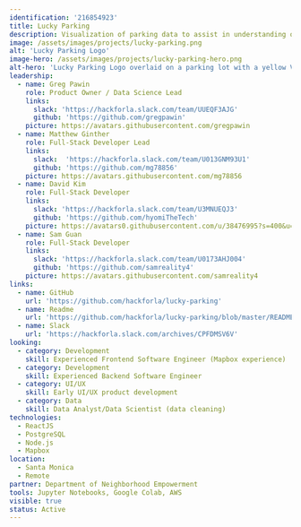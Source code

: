 ```yaml
---
identification: '216854923'
title: Lucky Parking
description: Visualization of parking data to assist in understanding of the effects of parking policies on a neighborhood by neighborhood basis in the City of Los Angeles.
image: /assets/images/projects/lucky-parking.png
alt: 'Lucky Parking Logo'
image-hero: /assets/images/projects/lucky-parking-hero.png
alt-hero: 'Lucky Parking Logo overlaid on a parking lot with a yellow Volkswagon.'
leadership:
  - name: Greg Pawin
    role: Product Owner / Data Science Lead
    links:
      slack: 'https://hackforla.slack.com/team/UUEQF3AJG'
      github: 'https://github.com/gregpawin'
    picture: https://avatars.githubusercontent.com/gregpawin
  - name: Matthew Ginther
    role: Full-Stack Developer Lead
    links:
      slack:  'https://hackforla.slack.com/team/U013GNM93U1'
      github: 'https://github.com/mg78856'
    picture: https://avatars.githubusercontent.com/mg78856
  - name: David Kim
    role: Full-Stack Developer
    links:
      slack: 'https://hackforla.slack.com/team/U3MNUEQJ3'
      github: 'https://github.com/hyomiTheTech'
    picture: https://avatars0.githubusercontent.com/u/38476995?s=400&u=43e9d12bf5a5df1b9347519fc1e4ef3991b9ae13&v=4
  - name: Sam Guan
    role: Full-Stack Developer
    links:
      slack: 'https://hackforla.slack.com/team/U0173AHJ004'
      github: 'https://github.com/samreality4'
    picture: https://avatars.githubusercontent.com/samreality4
links:
  - name: GitHub
    url: 'https://github.com/hackforla/lucky-parking'
  - name: Readme
    url: 'https://github.com/hackforla/lucky-parking/blob/master/README.md'
  - name: Slack
    url: 'https://hackforla.slack.com/archives/CPFDMSV6V'
looking:
  - category: Development
    skill: Experienced Frontend Software Engineer (Mapbox experience)
  - category: Development
    skill: Experienced Backend Software Engineer
  - category: UI/UX
    skill: Early UI/UX product development
  - category: Data
    skill: Data Analyst/Data Scientist (data cleaning)
technologies:
  - ReactJS
  - PostgreSQL
  - Node.js
  - Mapbox
location:
  - Santa Monica
  - Remote
partner: Department of Neighborhood Empowerment
tools: Jupyter Notebooks, Google Colab, AWS
visible: true
status: Active
---
```


